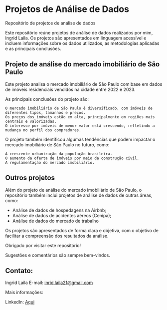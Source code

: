 # Projetos de Análise de Dados

Repositório de projetos de análise de dados

Este repositório reúne projetos de análise de dados realizados por mim, Ingrid Laila. Os projetos são apresentados em linguagem acessível e incluem informações sobre os dados utilizados, as metodologias aplicadas e as principais conclusões.

## Projeto de análise do mercado imobiliário de São Paulo

Este projeto analisa o mercado imobiliário de São Paulo com base em dados de imóveis residenciais vendidos na cidade entre 2022 e 2023.

As principais conclusões do projeto são:

    O mercado imobiliário de São Paulo é diversificado, com imóveis de diferentes tipos, tamanhos e preços.
    Os preços dos imóveis estão em alta, principalmente em regiões mais centrais e valorizadas.
    O interesse por imóveis de menor valor está crescendo, refletindo a mudança no perfil dos compradores.

O projeto também identificou algumas tendências que podem impactar o mercado imobiliário de São Paulo no futuro, como:

    A crescente urbanização da população brasileira.
    O aumento da oferta de imóveis por meio da construção civil.
    A regulamentação do mercado imobiliário.

## Outros projetos

Além do projeto de análise do mercado imobiliário de São Paulo, o repositório também inclui projetos de análise de dados de outras áreas, como:

* Análise de dados de hospedagens na Airbnb;
* Análise de dados de acidentes aéreos (Cenipa);
* Análise de dados do mercado de trabalho 

Os projetos são apresentados de forma clara e objetiva, com o objetivo de facilitar a compreensão dos resultados da análise.

Obrigado por visitar este repositório!

Sugestões e comentários são sempre bem-vindos.

## Contato:

Ingrid Laila
E-mail: inrid.laila21@gmail.com

Mais informações:

LinkedIn: [Aqui](https://www.linkedin.com/in/ingrid-laila-analistadados/)
